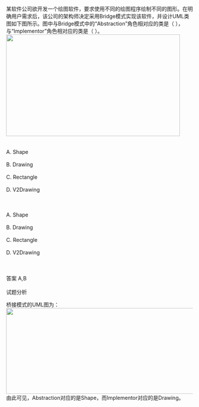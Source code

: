 <div class="detail lh2">某软件公司欲开发一个绘图软件，要求使用不同的绘图程序绘制不同的图形。在明确用户需求后，该公司的架构师决定采用Bridge模式实现该软件，并设计UML类图如下图所示。图中与Bridge模式中的“Abstraction”角色相对应的类是（  ），与“Implementor”角色相对应的类是（  ）。<br/>
<img alt="" src="https://lstatic.xisaiwang.com/tiku/uploadfiles/2016-03/125873ddf9e541ccaa689c4857c3d0d5_.png" style="width: 469px; height: 275px;"/><br/><br/><br/>A. Shape<br/><br/>B. Drawing<br/><br/>C. Rectangle<br/><br/>D. V2Drawing<br/><br/><br/><br/>A. Shape<br/><br/>B. Drawing<br/><br/>C. Rectangle<br/><br/>D. V2Drawing<br/><br/><br/><br/>答案 A,B<br/><br/>试题分析<br/><p>桥接模式的UML图为：<br/>
<img alt="" src="https://lstatic.xisaiwang.com/tiku/uploadfiles/2015-11/2983ab6fbde54eb5a737a0d941c6a012_.png" style="width: 558px; height: 232px;"/><br/>
由此可见，Abstraction对应的是Shape，而Implementor对应的是Drawing。<br/></p></div>